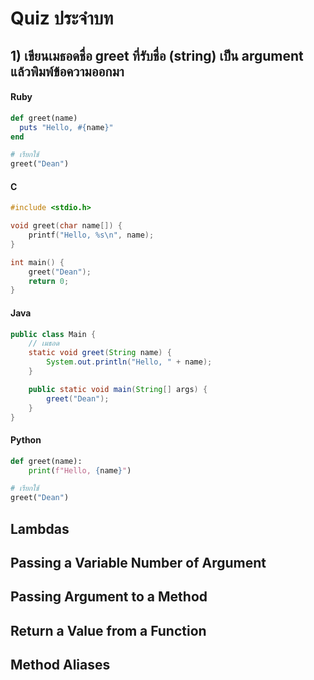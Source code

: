 # Quiz ประจำบท 


## 1) เขียนเมธอดชื่อ greet ที่รับชื่อ (string) เป็น argument แล้วพิมพ์ข้อความออกมา
#### Ruby
```ruby
def greet(name)
  puts "Hello, #{name}"
end

# เรียกใช้
greet("Dean")
```

#### C
```c
#include <stdio.h>

void greet(char name[]) {
    printf("Hello, %s\n", name);
}

int main() {
    greet("Dean");
    return 0;
}
```

#### Java
```java
public class Main {
    // เมธอด
    static void greet(String name) {
        System.out.println("Hello, " + name);
    }

    public static void main(String[] args) {
        greet("Dean");
    }
}
```

#### Python
```python
def greet(name):
    print(f"Hello, {name}")

# เรียกใช้
greet("Dean")
```



## Lambdas


## Passing a Variable Number of Argument 


## Passing Argument to a Method


## Return a Value from a Function


## Method Aliases
